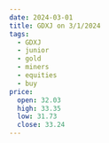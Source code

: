```yaml
---
date: 2024-03-01
title: GDXJ on 3/1/2024
tags: 
  - GDXJ
  - junior
  - gold
  - miners
  - equities
  - buy
price:
  open: 32.03
  high: 33.35
  low: 31.73
  close: 33.24
---
```

<div class="post">
<snapshot-grid 
    :reports="['2024/02/29/CTA/GDXJ', '2024/03/01/CTA/GDXJ', '2024/03/01/MTP/GDXJ']"
    chart="2024/03/01/Chart/GDXJ"
/>
<p>

</p>
<p>

</p>
</div>